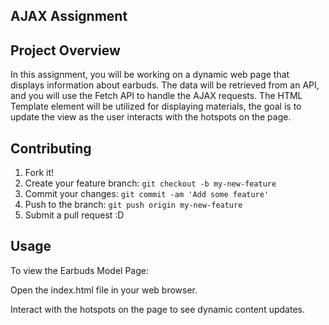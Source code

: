 ## AJAX Assignment

## Project Overview
In this assignment, you will be working on a dynamic web page that displays information about earbuds. 
The data will be retrieved from an API, and you will use the Fetch API to handle the AJAX requests. 
The HTML Template element will be utilized for displaying materials, the goal is to update the view as the user interacts with the hotspots on the page.

## Contributing

1. Fork it!
2. Create your feature branch: `git checkout -b my-new-feature`
3. Commit your changes: `git commit -am 'Add some feature'`
4. Push to the branch: `git push origin my-new-feature`
5. Submit a pull request :D

## Usage
To view the Earbuds Model Page:

Open the index.html file in your web browser.

Interact with the hotspots on the page to see dynamic content updates.
